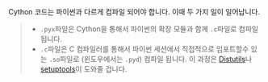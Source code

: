 Cython 코드는 파이썬과 다르게 컴파일 되어야 합니다. 이때 두 가지 일이 일어납니다.

> * `.pyx`파일은 Cython을 통해서 파이썬의 확장 모듈과 함께 `.c`파일로 컴파일 됩니다.
> * `.c`파일은 C 컴파일러를 통해서 파이썬 세션에서 직접적으로 임포트할수 있는 `.so`파일로 (윈도우에서는 `.pyd`) 컴파일 됩니다. 이 과정은 [Distutils](https://docs.python.org/ko/3/distutils/introduction.html)나 [setuptools](https://github.com/pypa/setuptools)이 도와줄 겁니다. 